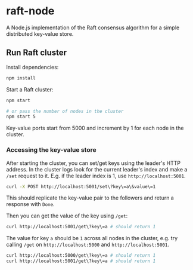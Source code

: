 # raft-node

A Node.js implementation of the Raft consensus algorithm for a simple distributed key-value store.

## Run Raft cluster

Install dependencies:
```bash
npm install
```

Start a Raft cluster:
```bash
npm start

# or pass the number of nodes in the cluster
npm start 5
```

Key-value ports start from 5000 and increment by 1 for each node in the cluster.

### Accessing the key-value store

After starting the cluster, you can set/get keys using the leader's HTTP address. In the cluster logs look for the current leader's index and make a `/set` request to it. E.g. if the leader index is 1, use `http://localhost:5001`.

```bash
curl -X POST http://localhost:5001/set\?key\=a\&value\=1
```

This should replicate the key-value pair to the followers and return a response with `Done`.

Then you can get the value of the key using `/get`:

```bash
curl http://localhost:5001/get\?key\=a # should return 1
```

The value for key `a` should be `1` across all nodes in the cluster, e.g. try calling `/get` on `http://localhost:5000` and `http://localhost:5001`.

```bash
curl http://localhost:5000/get\?key\=a # should return 1
curl http://localhost:5001/get\?key\=a # should return 1
```